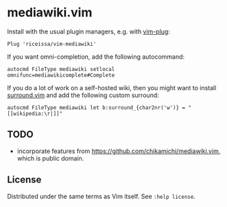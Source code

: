 # mediawiki.vim

Install with the usual plugin managers, e.g. with
[vim-plug](https://github.com/junegunn/vim-plug):

    Plug 'riceissa/vim-mediawiki'

If you want omni-completion, add the following autocommand:

    autocmd FileType mediawiki setlocal omnifunc=mediawikicomplete#Complete

If you do a lot of work on a self-hosted wiki, then you might want to install
[surround.vim](https://github.com/tpope/vim-surround) and add the following
custom surround:

    autocmd FileType mediawiki let b:surround_{char2nr('w')} = "[[wikipedia:\r|]]"

## TODO

- incorporate features from <https://github.com/chikamichi/mediawiki.vim>, which
  is public domain.

## License

Distributed under the same terms as Vim itself. See `:help license`.
